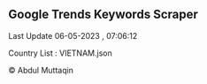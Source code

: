 

## Google Trends Keywords Scraper 
 
Last Update 06-05-2023 , 07:06:12

Country List :
VIETNAM.json



© Abdul Muttaqin 
